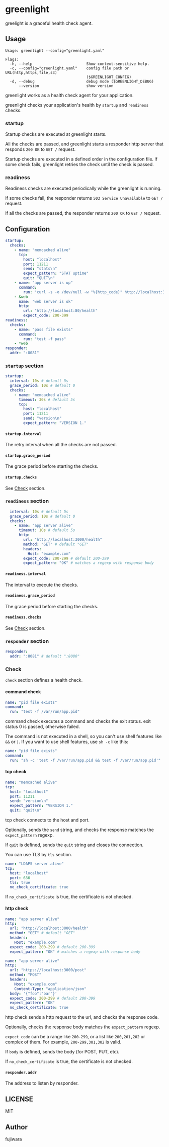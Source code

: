 # greenlight

greelight is a graceful health check agent.

## Usage

```
Usage: greenlight --config="greenlight.yaml"

Flags:
  -h, --help                        Show context-sensitive help.
  -c, --config="greenlight.yaml"    config file path or URL(http,https,file,s3)
                                    ($GREENLIGHT_CONFIG)
  -d, --debug                       debug mode ($GREENLIGHT_DEBUG)
      --version                     show version
```

greenlight works as a health check agent for your application.

greenlight checks your application's health by `startup` and `readiness` checks.

### startup

Startup checks are executed at greenlight starts.

All the checks are passed, and greenlight starts a responder http server that responds `200 OK` to `GET /` request.

Startup checks are executed in a defined order in the configuration file. If some check fails, greenlight retries the check until the check is passed.

### readiness

Readiness checks are executed periodically while the greenlight is running.

If some checks fail, the responder returns `503 Service Unavailable` to `GET /` request.

If all the checks are passed, the responder returns `200 OK` to `GET /` request.

## Configuration

```yaml
startup:
  checks:
    - name: "memcached alive"
      tcp:
        host: "localhost"
        port: 11211
        send: "stats\n"
        expect_pattern: "STAT uptime"
        quit: "QUIT\n"
    - name: "app server is up"
      command:
        run: 'curl -s -o /dev/null -w "%{http_code}" http://localhost:3000'
    - &web
      name: "web server is ok"
      http:
        url: "http://localhost:80/health"
        expect_code: 200-399
readiness:
  checks:
    - name: "pass file exists"
      command:
        run: "test -f pass"
    - *web
responder:
  addr: ":8081"
```

### `startup` section

```yaml
startup:
  interval: 10s # default 5s
  grace_period: 10s # default 0
  checks:
    - name: "memcached alive"
      timeout: 30s # default 5s
      tcp:
        host: "localhost"
        port: 11211
        send: "version\n"
        expect_pattern: "VERSION 1."
```

#### `startup.interval`

The retry interval when all the checks are not passed.

#### `startup.grace_period`

The grace period before starting the checks.

#### `startup.checks`

See [Check](#check) section.

### `readiness` section

```yaml
  interval: 10s # default 5s
  grace_period: 10s # default 0
  checks:
    - name: "app server alive"
      timeout: 10s # default 5s
      http:
        url: "http://localhost:3000/health"
        method: "GET" # default "GET"
        headers:
          Host: "example.com"
        expect_code: 200-299 # default 200-399
        expect_pattern: "OK" # matches a regexp with response body
```

#### `readiness.interval`

The interval to execute the checks.

#### `readiness.grace_period`

The grace period before starting the checks.

#### `readiness.checks`

See [Check](#check) section.

### `responder` section

```yaml
responder:
  addr: ":8081" # default ":8080"
```

### Check

`check` section defines a health check.

#### command check

```yaml
name: "pid file exists"
command:
  run: "test -f /var/run/app.pid"
```
command check executes a command and checks the exit status.
exit status 0 is passed, otherwise failed.

The command is not executed in a shell, so you can't use shell features like `&&` or `|`.
If you want to use shell features, use `sh -c` like this:

```yaml
name: "pid file exists"
command:
  run: "sh -c 'test -f /var/run/app.pid && test -f /var/run/app.pid'"
```
#### tcp check

```yaml
name: "memcached alive"
tcp:
  host: "localhost"
  port: 11211
  send: "version\n"
  expect_pattern: "VERSION 1."
  quit: "quit\n"
```

tcp check connects to the host and port.

Optionally, sends the `send` string, and checks the response matches the `expect_pattern` regexp.

If `quit` is defined, sends the `quit` string and closes the connection.

You can use TLS by `tls` section.

```yaml
name: "LDAPS server alive"
tcp:
  host: "localhost"
  port: 636
  tls: true
  no_check_certificate: true
```

If `no_check_certificate` is true, the certificate is not checked.

#### http check

```yaml
name: "app server alive"
http:
  url: "http://localhost:3000/health"
  method: "GET" # default "GET"
  headers:
    Host: "example.com"
  expect_code: 200-299 # default 200-399
  expect_pattern: "OK" # matches a regexp with response body
```

```yaml
name: "app server alive"
http:
  url: "https://localhost:3000/post"
  method: "POST"
  headers:
    Host: "example.com"
    Content-Type: "application/json"
  body: '{"foo":"bar"}'
  expect_code: 200-299 # default 200-399
  expect_pattern: "OK"
  no_check_certificate: true
```

http check sends a http request to the url, and checks the response code.

Optionally, checks the response body matches the `expect_pattern` regexp.

`expect_code` can be a range like `200-299`, or a list like `200,201,202` or complex of them. For example, `200-299,301,302` is valid.

If `body` is defined, sends the body (for POST, PUT, etc).

If `no_check_certificate` is true, the certificate is not checked.

#### `responder.addr`

The address to listen by responder.

## LICENSE

MIT

## Author

fujiwara
